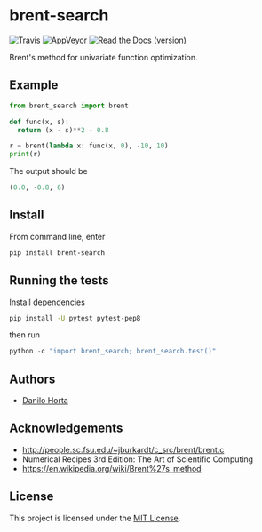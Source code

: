 # brent-search

[![Travis](https://img.shields.io/travis/com/limix/brent-search.svg?style=flat-square&label=linux%20%2F%20macos%20build)](https://travis-ci.com/limix/brent-search) [![AppVeyor](https://img.shields.io/appveyor/ci/Horta/brent-search.svg?style=flat-square&label=windows%20build)](https://ci.appveyor.com/project/Horta/brent-search) [![Read the Docs (version)](https://img.shields.io/readthedocs/brent-search/stable.svg?style=flat-square)](http://brent-search.readthedocs.io/)

Brent's method for univariate function optimization.

## Example

```python
from brent_search import brent

def func(x, s):
  return (x - s)**2 - 0.8

r = brent(lambda x: func(x, 0), -10, 10)
print(r)
```

The output should be

```python
(0.0, -0.8, 6)
```

## Install

From command line, enter

```bash
pip install brent-search
```

## Running the tests

Install dependencies

```bash
pip install -U pytest pytest-pep8
```

then run

```python
python -c "import brent_search; brent_search.test()"
```

## Authors

* [Danilo Horta](https://github.com/horta)

## Acknowledgements

- http://people.sc.fsu.edu/~jburkardt/c_src/brent/brent.c
- Numerical Recipes 3rd Edition: The Art of Scientific Computing
- https://en.wikipedia.org/wiki/Brent%27s_method


## License

This project is licensed under the [MIT License](https://raw.githubusercontent.com/limix/brent-search/master/LICENSE.md).
